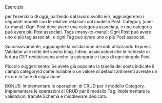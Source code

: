 Esercizio

per l’esercizio di oggi, partendo dal lavoro svolto ieri, aggiungeremo i seguenti modelli con le relative relazioni col modello Post:
Category (one-to-many): Ogni Post deve avere una categoria associata, e una categoria può avere più Post associati.
Tags (many-to-many): Ogni Post può avere uno o più tag associati, e ogni Tag può avere uno o più Post associati.

Successivamente, aggiungete la validazione dei dati utilizzando Express Validator alle rotte del vostro blog.
Infine, assicuratevi che le richieste di lettura GET restituiscano anche la categoria e i tags di ogni singolo Post.

Piccolo suggerimento: Se avete già popolato la tabella dei posts indicate il campo categoryId come nullable o un valore di default altrimenti avreste un errore in fase di migrazione.

BONUS:
Implementare le operazioni di CRUD per il modello Category.
Implementare le operazioni di CRUD per il modello Tag.
Implementare le validazioni tramite Schema e middleware dedicato.

